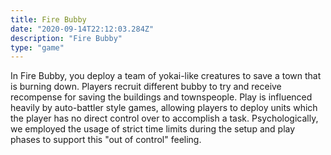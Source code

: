 ```yaml
---
title: Fire Bubby
date: "2020-09-14T22:12:03.284Z"
description: "Fire Bubby"
type: "game"
---
```


In Fire Bubby, you deploy a team of yokai-like creatures to save a town that is burning down.
Players recruit different bubby to try and receive recompense for saving the buildings and
townspeople. Play is influenced heavily by auto-battler style games, allowing players to deploy
units which the player has no direct control over to accomplish a task. Psychologically, we
employed the usage of strict time limits during the setup and play phases to support this "out
of control" feeling.

